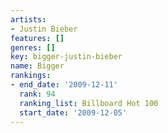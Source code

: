 ```yaml
---
artists:
- Justin Bieber
features: []
genres: []
key: bigger-justin-bieber
name: Bigger
rankings:
- end_date: '2009-12-11'
  rank: 94
  ranking_list: Billboard Hot 100
  start_date: '2009-12-05'
---
```


